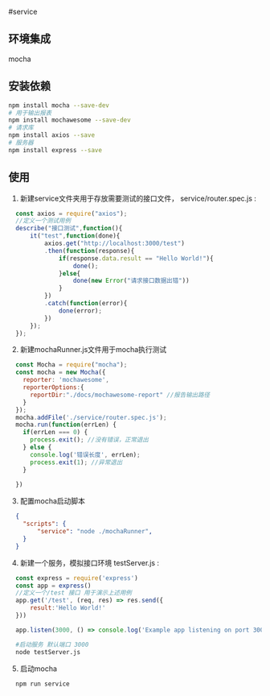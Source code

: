 #service

## 环境集成
mocha

## 安装依赖
```bash
npm install mocha --save-dev
# 用于输出报表
npm install mochawesome --save-dev
# 请求库
npm install axios --save
# 服务器
npm install express --save

```

## 使用

1. 新建service文件夹用于存放需要测试的接口文件， service/router.spec.js :
```js
  const axios = require("axios");
  //定义一个测试用例
  describe("接口测试",function(){
      it("test",function(done){
          axios.get("http://localhost:3000/test")
          .then(function(response){
              if(response.data.result == "Hello World!"){
                  done();
              }else{
                  done(new Error("请求接口数据出错"))
              }
          })
          .catch(function(error){
              done(error);
          })
      });
  });

```
2. 新建mochaRunner.js文件用于mocha执行测试
```js
  const Mocha = require("mocha");
  const mocha = new Mocha({
    reporter: 'mochawesome',
    reporterOptions:{
      reportDir:"./docs/mochawesome-report" //报告输出路径
    }
  });
  mocha.addFile('./service/router.spec.js');
  mocha.run(function(errLen) {
    if(errLen === 0) {
      process.exit(); //没有错误，正常退出
    } else {
      console.log('错误长度', errLen);
      process.exit(1); //异常退出
    }
    
  })
```
3. 配置mocha启动脚本

```json
  {
    "scripts": {
        "service": "node ./mochaRunner",
    }
  }
```

4. 新建一个服务，模拟接口环境 testServer.js :
```js
  const express = require('express')
  const app = express()
  //定义一个/test 接口 用于演示上述用例
  app.get('/test', (req, res) => res.send({
      result:'Hello World!'
  }))

  app.listen(3000, () => console.log('Example app listening on port 3000!'))
```
```bash
  #启动服务 默认端口 3000
  node testServer.js
```
5. 启动mocha
```bash
  npm run service
```

